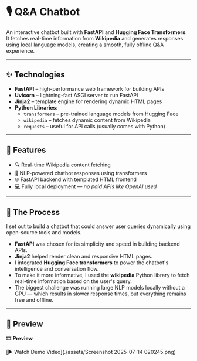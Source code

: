 # 🎙️ Q&A Chatbot

An interactive chatbot built with **FastAPI** and **Hugging Face Transformers**. It fetches real-time information from **Wikipedia** and generates responses using local language models, creating a smooth, fully offline Q&A experience.

---

## ✨ Technologies

- **FastAPI** – high-performance web framework for building APIs  
- **Uvicorn** – lightning-fast ASGI server to run FastAPI  
- **Jinja2** – template engine for rendering dynamic HTML pages  
- **Python Libraries**:  
  - `transformers` – pre-trained language models from Hugging Face  
  - `wikipedia` – fetches dynamic content from Wikipedia  
  - `requests` – useful for API calls (usually comes with Python)

---

## 🚀 Features

- 🔍 Real-time Wikipedia content fetching  
- 🤖 NLP-powered chatbot responses using transformers  
- 🌐 FastAPI backend with templated HTML frontend  
- 💻 Fully local deployment — *no paid APIs like OpenAI used*

---

## 📍 The Process

I set out to build a chatbot that could answer user queries dynamically using open-source tools and models.  
- **FastAPI** was chosen for its simplicity and speed in building backend APIs.  
- **Jinja2** helped render clean and responsive HTML pages.  
- I integrated **Hugging Face transformers** to power the chatbot's intelligence and conversation flow.  
- To make it more informative, I used the **wikipedia** Python library to fetch real-time information based on the user's query.  
- The biggest challenge was running large NLP models locally without a GPU — which results in slower response times, but everything remains free and offline.

---

## 🎥 Preview
🎞️ **Preview**

[▶️ Watch Demo Video](./assets/Screenshot 2025-07-14 020245.png)

